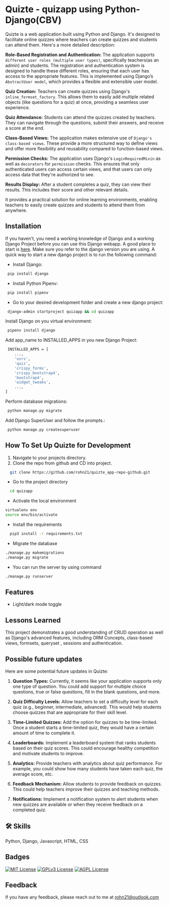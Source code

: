 
# Quizte - quizapp using Python-Django(CBV)

Quizte is a web application built using Python and Django. It's designed to facilitate online quizzes where teachers can create quizzes and students can attend them. Here's a more detailed description:

**Role-Based Registration and Authentication:** The application supports `different user roles (multiple user types)`, specifically teachers(as an admin) and students. The registration and authentication system is designed to handle these different roles, ensuring that each user has access to the appropriate features.  This is implemented using Django’s `AbstractUser model`, which provides a flexible and extensible user model.

**Quiz Creation:** Teachers can create quizzes using Django's `inline_formset_factory`. This allows them to easily add multiple related objects (like questions for a quiz) at once, providing a seamless user experience.

**Quiz Attendance:** Students can attend the quizzes created by teachers. They can navigate through the questions, submit their answers, and receive a score at the end.

**Class-Based Views:** The application makes extensive use of `Django's class-based views`. These provide a more structured way to define views and offer more flexibility and reusability compared to function-based views.

**Permission Checks:** The application uses Django's `LoginRequiredMixin` as well as `decorators` for `permission` checks. This ensures that only authenticated users can access certain views, and that users can only access data that they're authorized to see.

**Results Display:** After a student completes a quiz, they can view their results. This includes their score and other relevant details.

It provides a practical solution for online learning environments, enabling teachers to easily create quizzes and students to attend them from anywhere.

## Installation
If you haven't, you need a working knowledge of Django and a working Django Project before you can use this Django webapp. A good place to start is [here](https://docs.djangoproject.com/en/4.2/intro/tutorial01/#creating-a-project). Make sure you refer to the django version you are using. A quick way to start a new django project is to run the following command:

- Install Django:
```bash
 pip install django
```
- Install Python Pipenv:
```bash
 pip install pipenv
```

- Go to your desired development folder and create a new django project:
```bash
 django-admin startproject quizapp && cd quizapp
```
Install Django on you virtual environment:
```bash
 pipenv install django
```
Add app_name to INSTALLED_APPS in you new Django Project:
```bash
 INSTALLED_APPS = [
    ...,
    'usrs',
    'quiz',
    'crispy_forms',
    'crispy_bootstrap4',
    'bootstrap4',
    'widget_tweaks',
    ...,
]
```
Perform database migrations:
```bash
 python manage.py migrate
```
Add Django SuperUser and follow the prompts.:
```bash
 python manage.py createsuperuser
```
## How To Set Up Quizte for Development

1. Navigate to your projects directory.
2. Clone the repo from github and CD into project.


```bash
  git clone https://github.com/rohn21/quizte_app-repo-github.git
```

- Go to the project directory

```bash
  cd quizapp
```

- Activate the local environment

```bash
virtualenv env
source env/bin/activate
```

- Install the requirements

```bash
  pip3 install -r requirements.txt
```

- Migrate the database

```bash
./manage.py makemigrations
./manage.py migrate
```

- You can run the server by using command

```bash
./manage.py runserver
```


## Features

- Light/dark mode toggle



## Lessons Learned

This project demonstrates a good understanding of CRUD operation as well as Django's advanced features, including ORM Concepts, class-based views, formsets, queryset , sessions and authentication.


## Possible future updates

Here are some potential future updates in Quizte:

1. **Question Types:** Currently, it seems like your application supports only one type of question. You could add support for multiple choice questions, true or false questions, fill in the blank questions, and more.

2. **Quiz Difficulty Levels:** Allow teachers to set a difficulty level for each quiz (e.g., beginner, intermediate, advanced). This would help students choose quizzes that are appropriate for their skill level.

3. **Time-Limited Quizzes:** Add the option for quizzes to be time-limited. Once a student starts a time-limited quiz, they would have a certain amount of time to complete it.

4. **Leaderboards:** Implement a leaderboard system that ranks students based on their quiz scores. This could encourage healthy competition and motivate students to improve.

5. **Analytics:** Provide teachers with analytics about quiz performance. For example, you could show how many students have taken each quiz, the average score, etc.

6. **Feedback Mechanism:** Allow students to provide feedback on quizzes. This could help teachers improve their quizzes and teaching methods.

7. **Notifications:** Implement a notification system to alert students when new quizzes are available or when they receive feedback on a completed quiz.

## 🛠 Skills
Python, Django, Javascript, HTML, CSS


## Badges


[![MIT License](https://img.shields.io/badge/License-MIT-green.svg)](https://choosealicense.com/licenses/mit/)
[![GPLv3 License](https://img.shields.io/badge/License-GPL%20v3-yellow.svg)](https://opensource.org/licenses/)
[![AGPL License](https://img.shields.io/badge/license-AGPL-blue.svg)](http://www.gnu.org/licenses/agpl-3.0)


## Feedback

If you have any feedback, please reach out to me at rohn21@outlook.com


